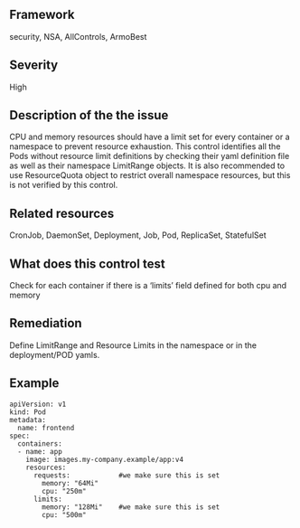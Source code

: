 ## Framework
security, NSA, AllControls, ArmoBest
 
## Severity
High

## Description of the the issue
CPU and memory resources should have a limit set for every container or a namespace to prevent resource exhaustion. This control identifies all the Pods without resource limit definitions by checking their yaml definition file as well as their namespace LimitRange objects. It is also recommended to use ResourceQuota object to restrict overall namespace resources, but this is not verified by this control.
 
## Related resources
CronJob, DaemonSet, Deployment, Job, Pod, ReplicaSet, StatefulSet
 
## What does this control test
 Check for each container if there is a ‘limits’ field defined for both cpu and memory
 
## Remediation
Define LimitRange and Resource Limits in the namespace or in the deployment/POD yamls.
 
## Example
```
apiVersion: v1
kind: Pod
metadata:
  name: frontend
spec:
  containers:
  - name: app
    image: images.my-company.example/app:v4
    resources:
      requests:            #we make sure this is set
        memory: "64Mi"
        cpu: "250m"
      limits:
        memory: "128Mi"    #we make sure this is set
        cpu: "500m"

```
